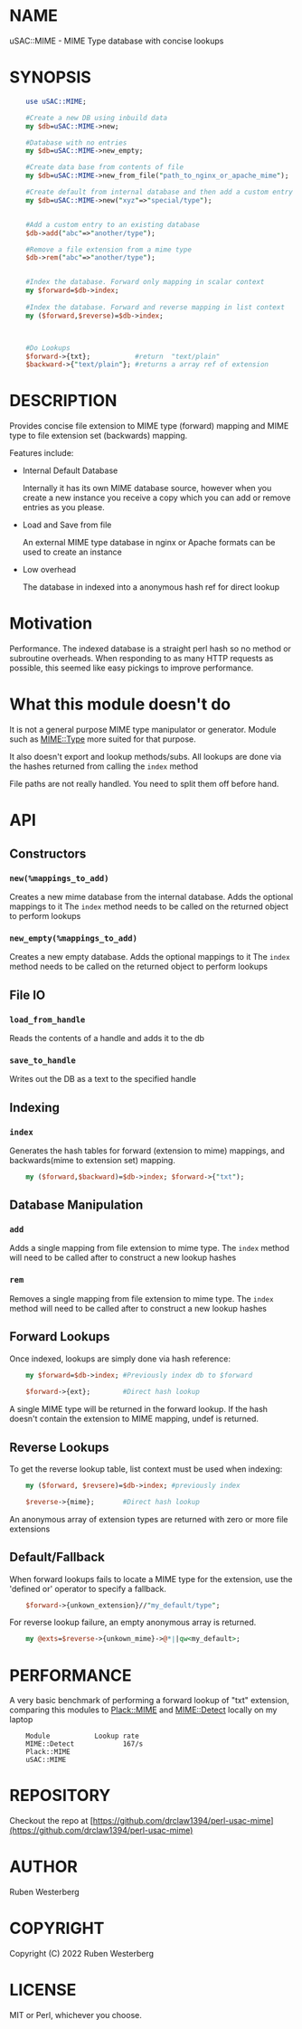 # NAME

uSAC::MIME - MIME Type database with concise lookups

# SYNOPSIS

```perl
    use uSAC::MIME;

    #Create a new DB using inbuild data
    my $db=uSAC::MIME->new;         

    #Database with no entries
    my $db=uSAC::MIME->new_empty;

    #Create data base from contents of file
    my $db=uSAC::MIME->new_from_file("path_to_nginx_or_apache_mime");

    #Create default from internal database and then add a custom entry
    my $db=uSAC::MIME->new("xyz"=>"special/type");


    #Add a custom entry to an existing database
    $db->add("abc"=>"another/type");

    #Remove a file extension from a mime type
    $db->rem("abc"=>"another/type");


    #Index the database. Forward only mapping in scalar context
    my $forward=$db->index;
    
    #Index the database. Forward and reverse mapping in list context
    my ($forward,$reverse)=$db->index;



    #Do Lookups 
    $forward->{txt};           #return  "text/plain"
    $backward->{"text/plain"}; #returns a array ref of extension
```

# DESCRIPTION

Provides concise file extension to MIME type (forward) mapping and MIME type to
file extension set (backwards) mapping.

Features include:

- Internal Default Database

    Internally it has its own MIME database source, however when you create a new
    instance you receive a copy which you can add or remove entries as you please.

- Load and Save from file

    An external MIME type database in nginx or Apache formats can be used to create
    an instance

- Low overhead

    The database in indexed into a anonymous hash ref for direct lookup

# Motivation

Performance. The indexed database is a straight perl hash so no method or
subroutine overheads. When responding to as many HTTP requests as possible,
this seemed like easy pickings to improve performance.

# What this module doesn't do

It is not a general purpose MIME type manipulator or generator. Module such as
[MIME::Type](https://metacpan.org/pod/MIME%3A%3AType) more suited for that purpose.

It also doesn't export and lookup methods/subs. All lookups are done via the hashes returned from calling the `index` method

File paths are not really handled. You need to split them off before hand.

# API

## Constructors

### `new(%mappings_to_add)`

Creates a new mime database from the internal database. Adds the optional
mappings to it The `index` method needs to be called on the returned object to
perform lookups

### `new_empty(%mappings_to_add)`

Creates a new empty database. Adds the optional mappings to it The `index`
method needs to be called on the returned object to perform lookups

## File IO

### `load_from_handle`

Reads the contents of a handle and adds it to the db

### `save_to_handle`

Writes out the DB as a text to the specified handle

## Indexing

### `index`

Generates the hash tables for forward (extension to mime) mappings, and
backwards(mime to extension set) mapping.

```perl
    my ($forward,$backward)=$db->index; $forward->{"txt");
```

## Database Manipulation

### `add`

Adds a single mapping from file extension to mime type. The  `index` method
will need to be called after to construct a new lookup hashes

### `rem`

Removes a single mapping from file extension to mime type. The  `index` method
will need to be called after to construct a new lookup hashes

## Forward Lookups

Once indexed, lookups are simply done via hash reference:

```perl
    my $forward=$db->index; #Previously index db to $forward
    
    $forward->{ext};        #Direct hash lookup
```

A single MIME type will be returned in the forward lookup. If the hash doesn't
contain the extension to MIME mapping, undef is returned.

## Reverse Lookups

To get the reverse lookup table, list context must be used when indexing:

```perl
    my ($forward, $revsere)=$db->index; #previously index

    $reverse->{mime};       #Direct hash lookup
```

An anonymous array of extension types are returned with zero or more file extensions

## Default/Fallback 

When forward lookups fails to locate a MIME type for the extension, use the 'defined or' operator to specify a fallback.

```perl
    $forward->{unkown_extension}//"my_default/type";
```

For reverse lookup failure, an empty anonymous array is returned.

```perl
    my @exts=$reverse->{unkown_mime}->@*||qw<my_default>;
```

# PERFORMANCE

A very basic benchmark of performing a forward lookup of "txt" extension,
comparing this modules to [Plack::MIME](https://metacpan.org/pod/Plack%3A%3AMIME) and [MIME::Detect](https://metacpan.org/pod/MIME%3A%3ADetect) locally on my
laptop

```
    Module           Lookup rate
    MIME::Detect            167/s
    Plack::MIME             
    uSAC::MIME
```

# REPOSITORY

Checkout the repo at [https://github.com/drclaw1394/perl-usac-mime](https://github.com/drclaw1394/perl-usac-mime)

# AUTHOR

Ruben Westerberg 

# COPYRIGHT

Copyright (C) 2022 Ruben Westerberg

# LICENSE

MIT or Perl, whichever you choose.
